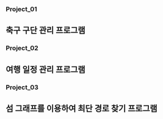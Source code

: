
### Project_01
## 축구 구단 관리 프로그램
### Project_02
## 여행 일정 관리 프로그램
### Project_03
## 섬 그래프를 이용하여 최단 경로 찾기 프로그램

